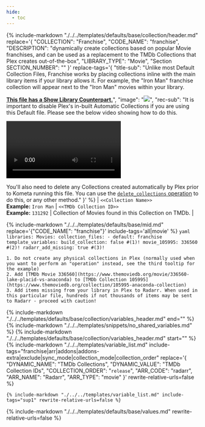 ```yaml
---
hide:
  - toc
---
```

{%
    include-markdown "./../../templates/defaults/base/collection/header.md"
    replace='{
        "COLLECTION": "Franchise", 
        "CODE_NAME": "franchise",
        "DESCRIPTION": "dynamically create collections based on popular Movie franchises, and can be used as a replacement to the TMDb Collections that Plex creates out-of-the-box",
        "LIBRARY_TYPE": "Movie", 
        "Section SECTION_NUMBER": ""
    }'
    replace-tags='{
        "title-sub": "Unlike most Default Collection Files, Franchise works by placing collections inline with the main library items if your library allows it. 
For example, the \"Iron Man\" franchise collection will appear next to the \"Iron Man\" movies within your library.

**[This file has a Show Library Counterpart.](./../../../../show/franchise)**",
        "image": "![](./../../../../images/franchise_movie.png)",
        "rec-sub": "It is important to disable Plex\'s in-built Automatic Collections if you are using this Default file. Please see the below video showing how to do this.

<video controls><source src=\"./../../../../assets/images/defaults/automatic_collections.mp4\" type=\"video/mp4\"></video>

You\'ll also need to delete any Collections created automatically by Plex prior to Kometa running this file. 
You can use the [`delete_collections` operation](./../../../../config/operations.md#delete-collections) to do this, or any other method."
    }'
%}
| `<<Collection Name>>`<br>**Example:** `Iron Man` | `<<TMDb Collection ID>>`<br>**Example:** `131292` | Collection of Movies found in this Collection on TMDb. |

{% include-markdown "./../../templates/defaults/base/mid.md" replace='{"CODE_NAME": "franchise"}' include-tags='all|movie' %}
    ```yaml
    libraries:
      Movies:
        collection_files:
          - default: franchise
            template_variables:
              build_collection: false #(1)!
              movie_105995: 336560 #(2)!
              radarr_add_missing: true #(3)!
    ```

    1. Do not create any physical collections in Plex (normally used when you want to perform an "operation" instead, see the third tooltip for the example)
    2. Add [TMDb Movie 336560](https://www.themoviedb.org/movie/336560-lake-placid-vs-anaconda) to [TMDb Collection 105995](https://www.themoviedb.org/collection/105995-anaconda-collection) 
    3. Add items missing from your library in Plex to Radarr. When used in this particular file, hundreds if not thousands of items may be sent to Radarr - proceed with caution!

{% include-markdown "./../../templates/defaults/base/collection/variables_header.md" end="<!--file-->" %}
{% include-markdown "./../../templates/snippets/no_shared_variables.md" %}
{% include-markdown "./../../templates/defaults/base/collection/variables_header.md" start="<!--file-header-->" %}
    {%
        include-markdown "./../../templates/variable_list.md"
        include-tags="franchise|arr|addons|addons-extra|exclude|sync_mode|collection_mode|collection_order"
        replace='{
            "DYNAMIC_NAME": "TMDb Collections", 
            "DYNAMIC_VALUE": "TMDb Collection IDs",
            "COLLECTION_ORDER": "`release`",
            "ARR_CODE": "radarr",
            "ARR_NAME": "Radarr",
            "ARR_TYPE": "movie"
        }'
        rewrite-relative-urls=false
    %}

    {% include-markdown "./../../templates/variable_list.md" include-tags="sup1" rewrite-relative-urls=false %}

{% include-markdown "./../../templates/defaults/base/values.md" rewrite-relative-urls=false %}
